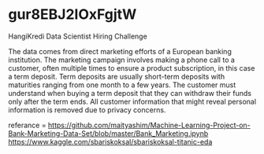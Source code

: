# gur8EBJ2IOxFgjtW
HangiKredi Data Scientist Hiring Challenge


The data comes from direct marketing efforts of a European banking institution. The marketing campaign involves making a phone call to a customer, often multiple times to ensure a product subscription, in this case a term deposit. Term deposits are usually short-term deposits with maturities ranging from one month to a few years. The customer must understand when buying a term deposit that they can withdraw their funds only after the term ends. All customer information that might reveal personal information is removed due to privacy concerns.

referance =
https://github.com/maityashim/Machine-Learning-Project-on-Bank-Marketing-Data-Set/blob/master/Bank_Marketing.ipynb
https://www.kaggle.com/sbariskoksal/sbariskoksal-titanic-eda

